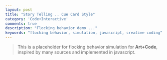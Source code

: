 ```yaml
---
layout: post
title: "Story Telling .. Cue Card Style"
category: 'Code+Interactive'
comments: true
description: "Flocking behavior demo ..."
keywords: "flocking behavior, simulation, javascript, creative coding"
---
```


> This is a placeholder for flocking behavior simulation for **Art+Code**, inspired by many sources and implemented in javascript.